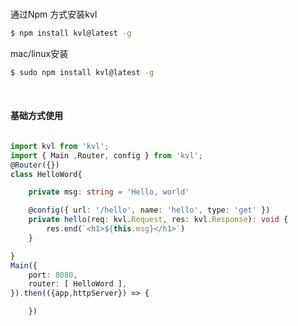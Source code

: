 


<br />

通过Npm 方式安装kvl
```bash
$ npm install kvl@latest -g
```
mac/linux安装
```bash
$ sudo npm install kvl@latest -g
```

<br>


#### 基础方式使用
```typescript

import kvl from 'kvl';
import { Main ,Router, config } from 'kvl';
@Router({}) 
class HelloWord{

	private msg: string = 'Hello, world'

	@config({ url: '/hello', name: 'hello', type: 'get' })
	private hello(req: kvl.Request, res: kvl.Response): void {
		res.end(`<h1>${this.msg}</h1>`)
	}

}
Main({
	port: 8080,
	router: [ HelloWord ],
}).then(({app,httpServer}) => {

	})
```

